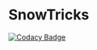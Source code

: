# SnowTricks
[![Codacy Badge](https://api.codacy.com/project/badge/Grade/68a35d8ffdc0495e87637b5cd6abf9a7)](https://app.codacy.com/manual/alexdev06/SnowTricks?utm_source=github.com&utm_medium=referral&utm_content=alexdev06/SnowTricks&utm_campaign=Badge_Grade_Dashboard)